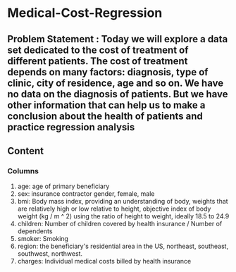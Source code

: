 # Medical-Cost-Regression

## Problem Statement : Today we will explore a data set dedicated to the cost of treatment of different patients. The cost of treatment depends on many factors: diagnosis, type of clinic, city of residence, age and so on. We have no data on the diagnosis of patients. But we have other information that can help us to make a conclusion about the health of patients and practice regression analysis 
## Content 
### Columns  
1. age: age of primary beneficiary 
2. sex: insurance contractor gender, female, male 
3. bmi: Body mass index, providing an understanding of body, weights that are relatively high or low relative to height,    objective index of body weight (kg / m ^ 2) using the ratio of height to weight, ideally 18.5 to 24.9  
4. children: Number of children covered by health insurance / Number of dependents  
5. smoker: Smoking 
6. region: the beneficiary's residential area in the US, northeast, southeast, southwest, northwest. 
7. charges: Individual medical costs billed by health insurance
